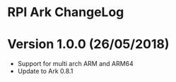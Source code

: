 RPI Ark ChangeLog
=================================

# Version 1.0.0 (26/05/2018)

- Support for multi arch ARM and ARM64
- Update to Ark 0.8.1
